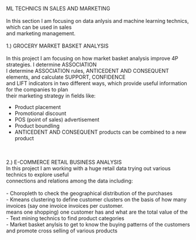 ML TECHNICS IN SALES AND MARKETING<br/>
<br/>
In this section I am focusing on data anlysis and machine learning technics, which can be used in sales <br/>
and marketing management.<br/>
<br/>
1.) GROCERY MARKET BASKET ANALYSIS<br/>
<br/>
In this project I am focusing on how market basket analysis improve 4P strategies. I determine ASSOCIATION<br/>
I determine ASSOCIATION rules, ANTICEDENT AND CONSEQUENT elements, and calculate SUPPORT, CONFIDENCE   <br/>
and LIFT indicators in two different ways, which provide useful information for the companies to plan   <br/>
their marketing strategy in fields like:
<br/>
- Product placement<br/>
- Promotional discount<br/>
- POS (point of sales) advertisement <br/>
- Product boundling<br/>
- ANTICEDENT AND CONSEQUENT products can be combined to a new product<br/>
 <br/>
<br/>
2.) E-COMMERCE RETAIL BUSINESS ANALYSIS<br/>
In this project I am working with a huge retail data trying out various technics to explore useful <br/>
connections and relations among the data including:<br/>
<br/>
- Choropleth to check the geographical distribution of the purchases <br/>
- Kmeans clustering to define customer clusters on the basis of how many invoices (say one invoice  invoices per customer.<br/>
  means one shopping) one customer has and what are the total value of the<br/>
- Text mining technics to find product categories<br/>
- Market basket anylsis to get to know the buying patterns of the customers and promote cross selling of various products<br/>

    
 
